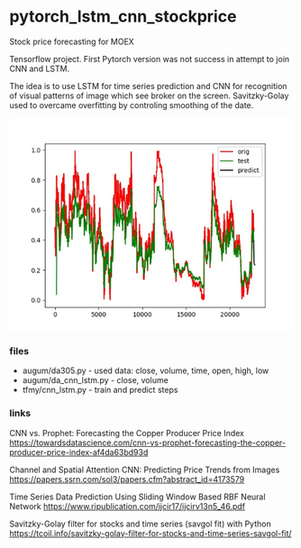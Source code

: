 # pytorch_lstm_cnn_stockprice
Stock price forecasting for MOEX

Tensorflow project. First Pytorch version was not success in attempt to join CNN and LSTM.

The idea is to use LSTM for time series prediction and CNN for
recognition of visual patterns of image which see broker on the
screen.
Savitzky-Golay used to overcame overfitting by controling smoothing of the date.

![Alt text](https://github.com/Anoncheg1/lstm_cnn_stockprice/blob/main/tfmy/MGNT_150130_200204.csv.jpg)

### files
- augum/da305.py - used data: close, volume, time, open, high, low
- augum/da_cnn_lstm.py - close, volume
- tfmy/cnn_lstm.py - train and predict steps

### links
CNN vs. Prophet: Forecasting the Copper Producer Price Index https://towardsdatascience.com/cnn-vs-prophet-forecasting-the-copper-producer-price-index-af4da63bd93d

Channel and Spatial Attention CNN: Predicting Price Trends from Images https://papers.ssrn.com/sol3/papers.cfm?abstract_id=4173579

Time Series Data Prediction Using Sliding Window Based RBF Neural Network https://www.ripublication.com/ijcir17/ijcirv13n5_46.pdf

Savitzky-Golay filter for stocks and time series (savgol fit) with Python https://tcoil.info/savitzky-golay-filter-for-stocks-and-time-series-savgol-fit/
